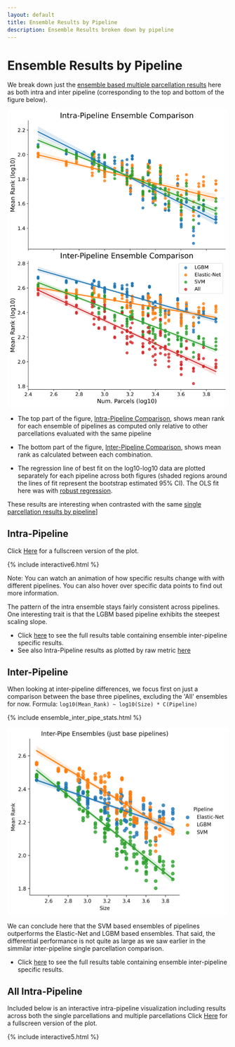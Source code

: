 ```yaml
---
layout: default
title: Ensemble Results by Pipeline
description: Ensemble Results broken down by pipeline
---
```


# Ensemble Results by Pipeline

We break down just the [ensemble based multiple parcellation results](./index#multiple-parcellation-strategies) here as both intra and inter pipeline (corresponding to the top and bottom of the figure below).

![By Pipeline](https://raw.githubusercontent.com/sahahn/parc_scaling/master/analyze/Figures/interpipeline_ensemble_comparison.png)

- The top part of the figure, [Intra-Pipeline Comparison](./ensemble_by_pipeline#intra-pipeline-comparison), shows mean rank
  for each ensemble of pipelines as computed only relative to other parcellations evaluated with the same pipeline

- The bottom part of the figure, [Inter-Pipeline Comparison](./ensemble_by_pipeline#inter-pipeline-comparison), shows mean rank as
calculated between each combination.

- The regression line of best fit on the log10-log10 data are plotted separately
  for each pipeline across both figures (shaded regions around the lines of fit represent the bootstrap estimated 95% CI).
  The OLS fit here was with [robust regression](https://www.statsmodels.org/stable/rlm.html).

These results are interesting when contrasted with the same [single parcellation results by pipeline](./by_pipeline.html)]


## Intra-Pipeline

Click [Here](./interactive6.html) for a fullscreen version of the plot.

{% include interactive6.html %}

Note: You can watch an animation of how specific results change with with different pipelines.
You can also hover over specific data points to find out more information. 

The pattern of the intra ensemble stays fairly consistent across pipelines. One interesting trait is that the LGBM based pipeline exhibits the steepest scaling slope.

- Click [here](./ensemble_intrapipe_table.html) to see the full results table containing ensemble inter-pipeline specific results.
- See also Intra-Pipeline results as plotted by raw metric [here](./ensemble_by_pipeline_raw)

## Inter-Pipeline

When looking at inter-pipeline differences, we focus first on just a comparison between the base three pipelines, excluding the 'All' ensembles for now.
Formula: `log10(Mean_Rank) ~ log10(Size) * C(Pipeline)`

{% include ensemble_inter_pipe_stats.html %}

![Inter](https://raw.githubusercontent.com/sahahn/parc_scaling/master/analyze/Figures/ensemble_inter_pipe_stats.png)

We can conclude here that the SVM based ensembles of pipelines outperforms the Elastic-Net and LGBM based ensembles. That said, the differential performance is not quite as large as we saw earlier in the simmilar inter-pipeline single parcellation comparison.

- Click [here](./ensemble_interpipe_table.html) to see the full results table containing ensemble inter-pipeline specific results.

## All Intra-Pipeline

Included below is an interactive intra-pipeline visualization including results across both the single parcellations and multiple parcellations
Click [Here](./interactive5.html) for a fullscreen version of the plot.

{% include interactive5.html %}
